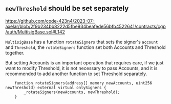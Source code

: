 ## `newThreshold` should be set separately

https://github.com/code-423n4/2023-07-axelar/blob/2f9b234bb8222d5fbe934beafede56bfb4522641/contracts/cgp/auth/MultisigBase.sol#L142

`MultisigBase` has a function `rotateSigners` that sets the signer's `account` and `Threshold`,
the `rotateSigners` function set both Accounts and Threshold together.

But setting Accounts is an important operation that requires care,
if we just want to modify Threshold, it is not necessary to pass Accounts, and it is recommended to add another function to set Threshold separately.


```
    function rotateSigners(address[] memory newAccounts, uint256 newThreshold) external virtual onlySigners {
        _rotateSigners(newAccounts, newThreshold);
    }
```